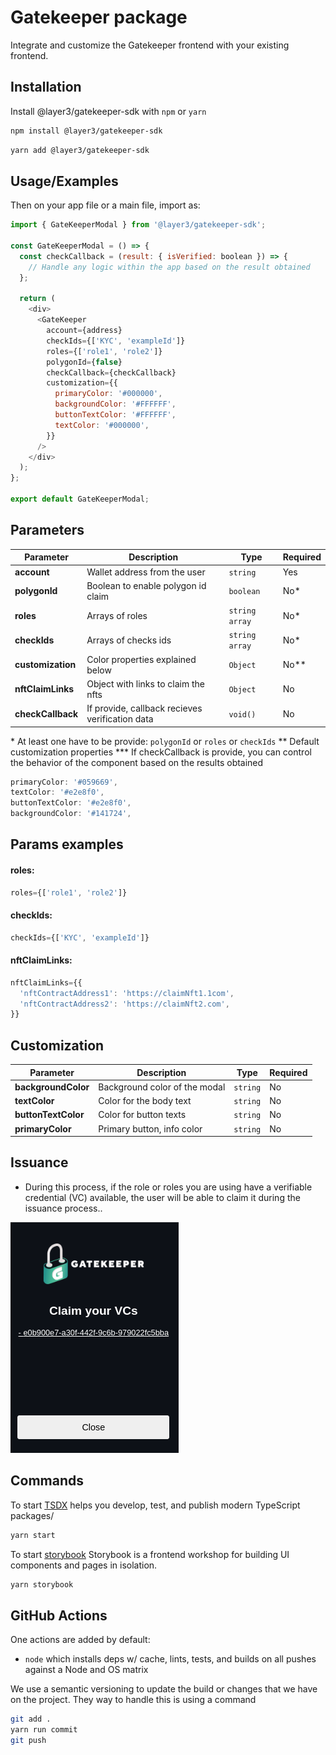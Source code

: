 # Gatekeeper package

Integrate and customize the Gatekeeper frontend with your existing frontend.

## Installation

Install @layer3/gatekeeper-sdk with `npm` or `yarn`

```bash
npm install @layer3/gatekeeper-sdk
```

```bash
yarn add @layer3/gatekeeper-sdk
```

## Usage/Examples

Then on your app file or a main file, import as:

```javascript
import { GateKeeperModal } from '@layer3/gatekeeper-sdk';

const GateKeeperModal = () => {
  const checkCallback = (result: { isVerified: boolean }) => {
    // Handle any logic within the app based on the result obtained
  };

  return (
    <div>
      <GateKeeper
        account={address}
        checkIds={['KYC', 'exampleId']}
        roles={['role1', 'role2']}
        polygonId={false}
        checkCallback={checkCallback}
        customization={{
          primaryColor: '#000000',
          backgroundColor: '#FFFFFF',
          buttonTextColor: '#FFFFFF',
          textColor: '#000000',
        }}
      />
    </div>
  );
};

export default GateKeeperModal;
```

## Parameters

| Parameter         | Description                                     | Type           | Required |
| ----------------- | ----------------------------------------------- | -------------- | -------- |
| **account**       | Wallet address from the user                    | `string`       | Yes      |
| **polygonId**     | Boolean to enable polygon id claim              | `boolean`      | No\*     |
| **roles**         | Arrays of roles                                 | `string array` | No\*     |
| **checkIds**      | Arrays of checks ids                            | `string array` | No\*     |
| **customization** | Color properties explained below                | `Object`       | No\*\*   |
| **nftClaimLinks** | Object with links to claim the nfts             | `Object`       | No       |
| **checkCallback** | If provide, callback recieves verification data | `void()`       | No       |

\* At least one have to be provide: `polygonId` or `roles` or `checkIds`
\*\* Default customization properties
\*\*\* If checkCallback is provide, you can control the behavior of the component based on the results obtained

```js
primaryColor: '#059669',
textColor: '#e2e8f0',
buttonTextColor: '#e2e8f0',
backgroundColor: '#141724',
```

## Params examples

#### roles:

```js
roles={['role1', 'role2']}
```

#### checkIds:

```js
checkIds={['KYC', 'exampleId']}
```

#### nftClaimLinks:

```js
nftClaimLinks={{
  'nftContractAddress1': 'https://claimNft1.1com',
  'nftContractAddress2': 'https://claimNft2.com',
}}
```

## Customization

| Parameter           | Description                   | Type     | Required |
| ------------------- | ----------------------------- | -------- | -------- |
| **backgroundColor** | Background color of the modal | `string` | No       |
| **textColor**       | Color for the body text       | `string` | No       |
| **buttonTextColor** | Color for button texts        | `string` | No       |
| **primaryColor**    | Primary button, info color    | `string` | No       |

## Issuance

- During this process, if the role or roles you are using have a verifiable credential (VC) available, the user will be able to claim it during the issuance process..

![issuanceExample](statics/issuanceExample.png)

## Commands

To start [TSDX](https://tsdx.io/) helps you develop, test, and publish modern TypeScript packages/

```bash
yarn start
```

To start [storybook](https://storybook.js.org/) Storybook is a frontend workshop for building UI components and pages in isolation.

```bash
yarn storybook
```

## GitHub Actions

One actions are added by default:

- `node` which installs deps w/ cache, lints, tests, and builds on all pushes against a Node and OS matrix

We use a semantic versioning to update the build or changes that we have on the project. They way to handle this is using a command

```bash
git add .
yarn run commit
git push
```
